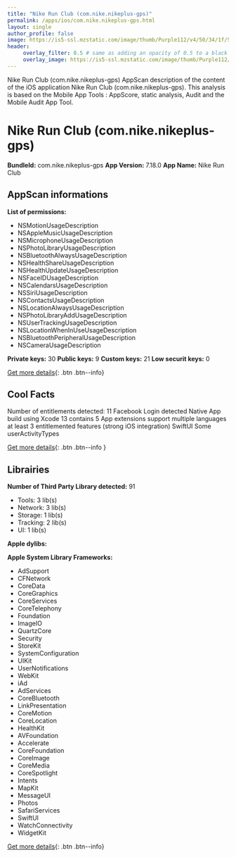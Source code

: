 ```yaml
---
title: "Nike Run Club (com.nike.nikeplus-gps)"
permalink: /apps/ios/com.nike.nikeplus-gps.html
layout: single
author_profile: false
image: https://is5-ssl.mzstatic.com/image/thumb/Purple112/v4/50/34/1f/50341f11-0de2-9200-10bb-8543ae66ffa3/AppIconProd-1x_U007emarketing-0-5-0-85-220.png/512x512bb.jpg
header: 
     overlay_filter: 0.5 # same as adding an opacity of 0.5 to a black background
     overlay_image: https://is5-ssl.mzstatic.com/image/thumb/Purple112/v4/50/34/1f/50341f11-0de2-9200-10bb-8543ae66ffa3/AppIconProd-1x_U007emarketing-0-5-0-85-220.png/512x512bb.jpg
---
```

Nike Run Club (com.nike.nikeplus-gps) AppScan description of the content of the iOS application Nike Run Club (com.nike.nikeplus-gps). This analysis is based on the Mobile App Tools : AppScore, static analysis, Audit and the Mobile Audit App Tool.

# Nike Run Club (com.nike.nikeplus-gps)

**BundleId:** com.nike.nikeplus-gps
**App Version:** 7.18.0
**App Name:** Nike Run Club


## AppScan informations 

**List of permissions:** 
- NSMotionUsageDescription
- NSAppleMusicUsageDescription
- NSMicrophoneUsageDescription
- NSPhotoLibraryUsageDescription
- NSBluetoothAlwaysUsageDescription
- NSHealthShareUsageDescription
- NSHealthUpdateUsageDescription
- NSFaceIDUsageDescription
- NSCalendarsUsageDescription
- NSSiriUsageDescription
- NSContactsUsageDescription
- NSLocationAlwaysUsageDescription
- NSPhotoLibraryAddUsageDescription
- NSUserTrackingUsageDescription
- NSLocationWhenInUseUsageDescription
- NSBluetoothPeripheralUsageDescription
- NSCameraUsageDescription
  
  
**Private keys:** 30
**Public keys:** 9
**Custom keys:** 21
**Low securit keys:** 0
  
[Get more details](/pricing.html){: .btn .btn--info}

## Cool Facts

Number of entitlements detected: 11
Facebook Login detected
Native App
build using Xcode 13
contains 5 App extensions
support multiple languages
at least 3 entitlemented features (strong iOS integration)
SwiftUI
Some userActivityTypes
  
[Get more details](/pricing.html){: .btn .btn--info }

## Librairies 
**Number of Third Party Library detected:** 91
- Tools: 3 lib(s)
- Network: 3 lib(s)
- Storage: 1 lib(s)
- Tracking: 2 lib(s)
- UI: 1 lib(s)


**Apple dylibs:**


**Apple System Library Frameworks:**
- AdSupport
- CFNetwork
- CoreData
- CoreGraphics
- CoreServices
- CoreTelephony
- Foundation
- ImageIO
- QuartzCore
- Security
- StoreKit
- SystemConfiguration
- UIKit
- UserNotifications
- WebKit
- iAd
- AdServices
- CoreBluetooth
- LinkPresentation
- CoreMotion
- CoreLocation
- HealthKit
- AVFoundation
- Accelerate
- CoreFoundation
- CoreImage
- CoreMedia
- CoreSpotlight
- Intents
- MapKit
- MessageUI
- Photos
- SafariServices
- SwiftUI
- WatchConnectivity
- WidgetKit


  
[Get more details](/pricing.html){: .btn .btn--info}

